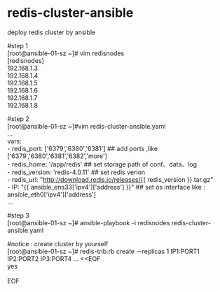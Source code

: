 # redis-cluster-ansible
deploy redis cluster by ansible

#step 1 </br>
[root@ansible-01-sz ~]# vim  redisnodes </br>
[redisnodes] </br>
192.168.1.3 </br>
192.168.1.4 </br>
192.168.1.5 </br>
192.168.1.6 </br>
192.168.1.7 </br>
192.168.1.8 </br>

#step 2 </br>
[root@ansible-01-sz ~]#vim redis-cluster-ansible.yaml </br>
... </br>
  vars: </br>
    - redis_port: ['6379','6380','6381']  ## add ports ,like  ['6379','6380','6381','6382','more']  </br>
    - redis_home: '/app/redis'  ## set storage path of conf、data、log  </br>
    - redis_version: 'redis-4.0.11' ## set redis verion  </br>
    - redis_url: "http://download.redis.io/releases/{{ redis_version }}.tar.gz" </br>
    - IP: "{{ ansible_ens33['ipv4']['address'] }}" ## set os interface like :  ansible_eth0['ipv4']['address'] </br>
... </br>


#step 3 </br>
[root@ansible-01-sz ~]# ansible-playbook -i redisnodes  redis-cluster-ansible.yaml </br>



#notice : create cluster by yourself </br>
[root@ansible-01-sz ~]# redis-trib.rb create --replicas 1 IP1:PORT1 IP2:PORT2 IP3:PORT4 ... <<EOF </br>
yes </br>
 </br>
EOF </br>
